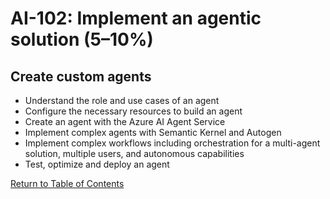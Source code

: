 # AI-102: Implement an agentic solution (5–10%)

## Create custom agents
* Understand the role and use cases of an agent
* Configure the necessary resources to build an agent
* Create an agent with the Azure AI Agent Service
* Implement complex agents with Semantic Kernel and Autogen
* Implement complex workflows including orchestration for a multi-agent solution, multiple users, and autonomous capabilities
* Test, optimize and deploy an agent

[Return to Table of Contents](README.md)